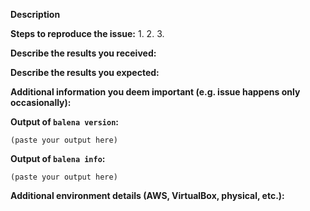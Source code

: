 <!--
If you are reporting a new issue, make sure that we do not have any duplicates
already open. You can ensure this by searching the issue list for this
repository. If there is a duplicate, please close your issue and add a comment
to the existing issue instead.

If you suspect your issue is a bug, please edit your issue description to
include the BUG REPORT INFORMATION shown below. If you fail to provide this
information within 7 days, we cannot debug your issue and will close it. We
will, however, reopen it if you later provide the information.

For more information about reporting issues, see
https://github.com/moby/moby/blob/master/CONTRIBUTING.md#reporting-other-issues

---------------------------------------------------
GENERAL SUPPORT INFORMATION
---------------------------------------------------

The GitHub issue tracker is for bug reports and feature requests.
General support for **docker** can be found at the following locations:

- Docker Support Forums - https://forums.docker.com
- Slack - community.docker.com #general channel
- Post a question on StackOverflow, using the Docker tag

General support for **moby** can be found at the following locations:

- Moby Project Forums - https://forums.mobyproject.org
- Slack - community.docker.com #moby-project channel
- Post a question on StackOverflow, using the Moby tag

---------------------------------------------------
BUG REPORT INFORMATION
---------------------------------------------------
Use the commands below to provide key information from your environment:
You do NOT have to include this information if this is a FEATURE REQUEST
-->

**Description**

<!--
Briefly describe the problem you are having in a few paragraphs.
-->

**Steps to reproduce the issue:**
1.
2.
3.

**Describe the results you received:**


**Describe the results you expected:**


**Additional information you deem important (e.g. issue happens only occasionally):**

**Output of `balena version`:**

```
(paste your output here)
```

**Output of `balena info`:**

```
(paste your output here)
```

**Additional environment details (AWS, VirtualBox, physical, etc.):**
